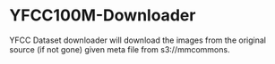 # YFCC100M-Downloader
YFCC Dataset downloader will download the images from the original source (if not gone) given meta file from s3://mmcommons.

